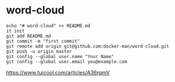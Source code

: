 # word-cloud

```
echo "# word-cloud" >> README.md
it init
git add README.md
git commit -m "first commit"
git remote add origin git@github.com:docker-man/word-cloud.git
git push -u origin master
git config --global user.name "Your Name"
git config --global user.email you@example.com
```


https://www.tuicool.com/articles/A36rqmV
